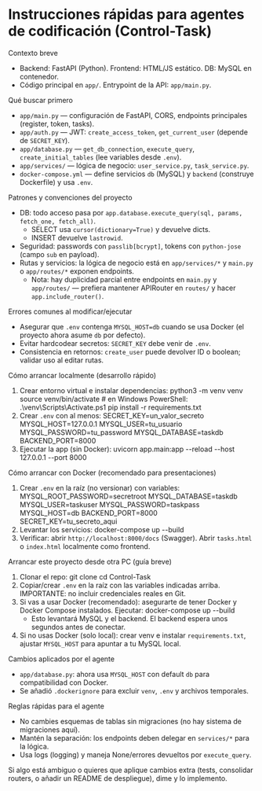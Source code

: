 # Instrucciones rápidas para agentes de codificación (Control-Task)

Contexto breve
- Backend: FastAPI (Python). Frontend: HTML/JS estático. DB: MySQL en contenedor.
- Código principal en `app/`. Entrypoint de la API: `app/main.py`.

Qué buscar primero
- `app/main.py` — configuración de FastAPI, CORS, endpoints principales (register, token, tasks).
- `app/auth.py` — JWT: `create_access_token`, `get_current_user` (depende de `SECRET_KEY`).
- `app/database.py` — `get_db_connection`, `execute_query`, `create_initial_tables` (lee variables desde `.env`).
- `app/services/` — lógica de negocio: `user_service.py`, `task_service.py`.
- `docker-compose.yml` — define servicios `db` (MySQL) y `backend` (construye Dockerfile) y usa `.env`.

Patrones y convenciones del proyecto
- DB: todo acceso pasa por `app.database.execute_query(sql, params, fetch_one, fetch_all)`.
  - SELECT usa `cursor(dictionary=True)` y devuelve dicts.
  - INSERT devuelve `lastrowid`.
- Seguridad: passwords con `passlib[bcrypt]`, tokens con `python-jose` (campo `sub` en payload).
- Rutas y servicios: la lógica de negocio está en `app/services/*` y `main.py` o `app/routes/*` exponen endpoints.
  - Nota: hay duplicidad parcial entre endpoints en `main.py` y `app/routes/` — prefiera mantener APIRouter en `routes/` y hacer `app.include_router()`.

Errores comunes al modificar/ejecutar
- Asegurar que `.env` contenga `MYSQL_HOST=db` cuando se usa Docker (el proyecto ahora asume `db` por defecto).
- Evitar hardcodear secretos: `SECRET_KEY` debe venir de `.env`.
- Consistencia en retornos: `create_user` puede devolver ID o boolean; validar uso al editar rutas.

Cómo arrancar localmente (desarrollo rápido)
1. Crear entorno virtual e instalar dependencias:
   python3 -m venv venv
   source venv/bin/activate    # en Windows PowerShell: .\venv\Scripts\Activate.ps1
   pip install -r requirements.txt
2. Crear `.env` con al menos:
   SECRET_KEY=un_valor_secreto
   MYSQL_HOST=127.0.0.1
   MYSQL_USER=tu_usuario
   MYSQL_PASSWORD=tu_password
   MYSQL_DATABASE=taskdb
   BACKEND_PORT=8000
3. Ejecutar la app (sin Docker):
   uvicorn app.main:app --reload --host 127.0.0.1 --port 8000

Cómo arrancar con Docker (recomendado para presentaciones)
1. Crear `.env` en la raíz (no versionar) con variables:
   MYSQL_ROOT_PASSWORD=secretroot
   MYSQL_DATABASE=taskdb
   MYSQL_USER=taskuser
   MYSQL_PASSWORD=taskpass
   MYSQL_HOST=db
   BACKEND_PORT=8000
   SECRET_KEY=tu_secreto_aqui
2. Levantar los servicios:
   docker-compose up --build
3. Verificar: abrir `http://localhost:8000/docs` (Swagger). Abrir `tasks.html` o `index.html` localmente como frontend.

Arrancar este proyecto desde otra PC (guía breve)
1. Clonar el repo:
   git clone <repo-url>
   cd Control-Task
2. Copiar/crear `.env` en la raíz con las variables indicadas arriba. IMPORTANTE: no incluir credenciales reales en Git.
3. Si vas a usar Docker (recomendado): asegurarte de tener Docker y Docker Compose instalados. Ejecutar:
   docker-compose up --build
   - Esto levantará MySQL y el backend. El backend espera unos segundos antes de conectar.
4. Si no usas Docker (solo local): crear venv e instalar `requirements.txt`, ajustar `MYSQL_HOST` para apuntar a tu MySQL local.

Cambios aplicados por el agente
- `app/database.py`: ahora usa `MYSQL_HOST` con default `db` para compatibilidad con Docker.
- Se añadió `.dockerignore` para excluir `venv`, `.env` y archivos temporales.

Reglas rápidas para el agente
- No cambies esquemas de tablas sin migraciones (no hay sistema de migraciones aquí).
- Mantén la separación: los endpoints deben delegar en `services/*` para la lógica.
- Usa logs (logging) y maneja None/errores devueltos por `execute_query`.

Si algo está ambiguo o quieres que aplique cambios extra (tests, consolidar routers, o añadir un README de despliegue), dime y lo implemento.
